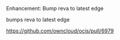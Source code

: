 Enhancement: Bump reva to latest edge

bumps reva to latest edge

https://github.com/owncloud/ocis/pull/6979
